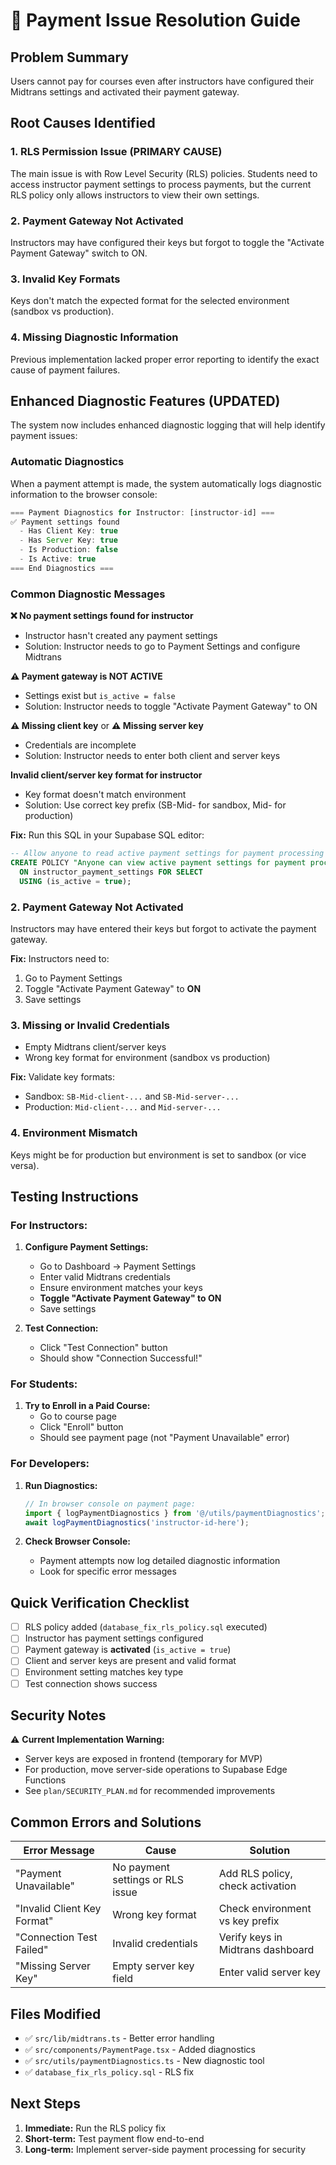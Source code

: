# 🔧 Payment Issue Resolution Guide

## Problem Summary
Users cannot pay for courses even after instructors have configured their Midtrans settings and activated their payment gateway.

## Root Causes Identified

### 1. **RLS Permission Issue (PRIMARY CAUSE)**
The main issue is with Row Level Security (RLS) policies. Students need to access instructor payment settings to process payments, but the current RLS policy only allows instructors to view their own settings.

### 2. **Payment Gateway Not Activated**
Instructors may have configured their keys but forgot to toggle the "Activate Payment Gateway" switch to ON.

### 3. **Invalid Key Formats**
Keys don't match the expected format for the selected environment (sandbox vs production).

### 4. **Missing Diagnostic Information**
Previous implementation lacked proper error reporting to identify the exact cause of payment failures.

## Enhanced Diagnostic Features (UPDATED)

The system now includes enhanced diagnostic logging that will help identify payment issues:

### Automatic Diagnostics
When a payment attempt is made, the system automatically logs diagnostic information to the browser console:

```javascript
=== Payment Diagnostics for Instructor: [instructor-id] ===
✅ Payment settings found
  - Has Client Key: true
  - Has Server Key: true  
  - Is Production: false
  - Is Active: true
=== End Diagnostics ===
```

### Common Diagnostic Messages

**❌ No payment settings found for instructor**
- Instructor hasn't created any payment settings
- Solution: Instructor needs to go to Payment Settings and configure Midtrans

**⚠️ Payment gateway is NOT ACTIVE**
- Settings exist but `is_active = false`
- Solution: Instructor needs to toggle "Activate Payment Gateway" to ON

**⚠️ Missing client key** or **⚠️ Missing server key**
- Credentials are incomplete
- Solution: Instructor needs to enter both client and server keys

**Invalid client/server key format for instructor**
- Key format doesn't match environment
- Solution: Use correct key prefix (SB-Mid- for sandbox, Mid- for production)

**Fix:** Run this SQL in your Supabase SQL editor:
```sql
-- Allow anyone to read active payment settings for payment processing
CREATE POLICY "Anyone can view active payment settings for payment processing" 
  ON instructor_payment_settings FOR SELECT 
  USING (is_active = true);
```

### 2. **Payment Gateway Not Activated**
Instructors may have entered their keys but forgot to activate the payment gateway.

**Fix:** Instructors need to:
1. Go to Payment Settings
2. Toggle "Activate Payment Gateway" to **ON**
3. Save settings

### 3. **Missing or Invalid Credentials**
- Empty Midtrans client/server keys
- Wrong key format for environment (sandbox vs production)

**Fix:** Validate key formats:
- Sandbox: `SB-Mid-client-...` and `SB-Mid-server-...`
- Production: `Mid-client-...` and `Mid-server-...`

### 4. **Environment Mismatch**
Keys might be for production but environment is set to sandbox (or vice versa).

## Testing Instructions

### For Instructors:
1. **Configure Payment Settings:**
   - Go to Dashboard → Payment Settings
   - Enter valid Midtrans credentials
   - Ensure environment matches your keys
   - **Toggle "Activate Payment Gateway" to ON**
   - Save settings

2. **Test Connection:**
   - Click "Test Connection" button
   - Should show "Connection Successful!"

### For Students:
1. **Try to Enroll in a Paid Course:**
   - Go to course page
   - Click "Enroll" button
   - Should see payment page (not "Payment Unavailable" error)

### For Developers:
1. **Run Diagnostics:**
   ```javascript
   // In browser console on payment page:
   import { logPaymentDiagnostics } from '@/utils/paymentDiagnostics';
   await logPaymentDiagnostics('instructor-id-here');
   ```

2. **Check Browser Console:**
   - Payment attempts now log detailed diagnostic information
   - Look for specific error messages

## Quick Verification Checklist

- [ ] RLS policy added (`database_fix_rls_policy.sql` executed)
- [ ] Instructor has payment settings configured
- [ ] Payment gateway is **activated** (`is_active = true`)
- [ ] Client and server keys are present and valid format
- [ ] Environment setting matches key type
- [ ] Test connection shows success

## Security Notes

⚠️ **Current Implementation Warning:**
- Server keys are exposed in frontend (temporary for MVP)
- For production, move server-side operations to Supabase Edge Functions
- See `plan/SECURITY_PLAN.md` for recommended improvements

## Common Errors and Solutions

| Error Message | Cause | Solution |
|---------------|-------|----------|
| "Payment Unavailable" | No payment settings or RLS issue | Add RLS policy, check activation |
| "Invalid Client Key Format" | Wrong key format | Check environment vs key prefix |
| "Connection Test Failed" | Invalid credentials | Verify keys in Midtrans dashboard |
| "Missing Server Key" | Empty server key field | Enter valid server key |

## Files Modified
- ✅ `src/lib/midtrans.ts` - Better error handling
- ✅ `src/components/PaymentPage.tsx` - Added diagnostics
- ✅ `src/utils/paymentDiagnostics.ts` - New diagnostic tool
- ✅ `database_fix_rls_policy.sql` - RLS fix

## Next Steps
1. **Immediate:** Run the RLS policy fix
2. **Short-term:** Test payment flow end-to-end
3. **Long-term:** Implement server-side payment processing for security
